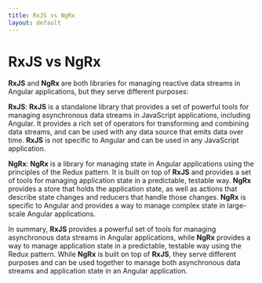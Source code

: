 ```yaml
---
title: RxJS vs NgRx
layout: default
---
```

# RxJS vs NgRx



**RxJS** and ****NgRx**** are both libraries for managing reactive data streams in Angular applications, but they serve different purposes:

**RxJS**: **RxJS** is a standalone library that provides a set of powerful tools for managing asynchronous data streams in JavaScript applications, including Angular. It provides a rich set of operators for transforming and combining data streams, and can be used with any data source that emits data over time. **RxJS** is not specific to Angular and can be used in any JavaScript application.

**NgRx**: **NgRx** is a library for managing state in Angular applications using the principles of the Redux pattern. It is built on top of **RxJS** and provides a set of tools for managing application state in a predictable, testable way. **NgRx** provides a store that holds the application state, as well as actions that describe state changes and reducers that handle those changes. **NgRx** is specific to Angular and provides a way to manage complex state in large-scale Angular applications.

In summary, **RxJS** provides a powerful set of tools for managing asynchronous data streams in Angular applications, while **NgRx** provides a way to manage application state in a predictable, testable way using the Redux pattern. While **NgRx** is built on top of **RxJS**, they serve different purposes and can be used together to manage both asynchronous data streams and application state in an Angular application.